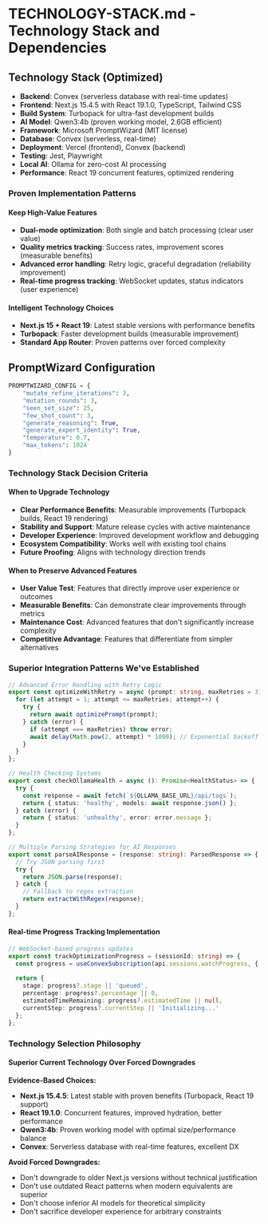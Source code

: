 # TECHNOLOGY-STACK.md - Technology Stack and Dependencies

## Technology Stack (Optimized)

- **Backend**: Convex (serverless database with real-time updates)
- **Frontend**: Next.js 15.4.5 with React 19.1.0, TypeScript, Tailwind CSS
- **Build System**: Turbopack for ultra-fast development builds
- **AI Model**: Qwen3:4b (proven working model, 2.6GB efficient)
- **Framework**: Microsoft PromptWizard (MIT license)
- **Database**: Convex (serverless, real-time)
- **Deployment**: Vercel (frontend), Convex (backend)
- **Testing**: Jest, Playwright
- **Local AI**: Ollama for zero-cost AI processing
- **Performance**: React 19 concurrent features, optimized rendering

### **Proven Implementation Patterns**

#### **Keep High-Value Features**
- **Dual-mode optimization**: Both single and batch processing (clear user value)
- **Quality metrics tracking**: Success rates, improvement scores (measurable benefits)
- **Advanced error handling**: Retry logic, graceful degradation (reliability improvement)
- **Real-time progress tracking**: WebSocket updates, status indicators (user experience)

#### **Intelligent Technology Choices**
- **Next.js 15 + React 19**: Latest stable versions with performance benefits
- **Turbopack**: Faster development builds (measurable improvement)
- **Standard App Router**: Proven patterns over forced complexity

## PromptWizard Configuration

```python
PROMPTWIZARD_CONFIG = {
    "mutate_refine_iterations": 3,
    "mutation_rounds": 3,
    "seen_set_size": 25,
    "few_shot_count": 3,
    "generate_reasoning": True,
    "generate_expert_identity": True,
    "temperature": 0.7,
    "max_tokens": 1024
}
```

### **Technology Stack Decision Criteria**

#### **When to Upgrade Technology**
- **Clear Performance Benefits**: Measurable improvements (Turbopack builds, React 19 rendering)
- **Stability and Support**: Mature release cycles with active maintenance
- **Developer Experience**: Improved development workflow and debugging
- **Ecosystem Compatibility**: Works well with existing tool chains
- **Future Proofing**: Aligns with technology direction trends

#### **When to Preserve Advanced Features**
- **User Value Test**: Features that directly improve user experience or outcomes
- **Measurable Benefits**: Can demonstrate clear improvements through metrics
- **Maintenance Cost**: Advanced features that don't significantly increase complexity
- **Competitive Advantage**: Features that differentiate from simpler alternatives

### **Superior Integration Patterns We've Established**
```typescript
// Advanced Error Handling with Retry Logic
export const optimizeWithRetry = async (prompt: string, maxRetries = 3) => {
  for (let attempt = 1; attempt <= maxRetries; attempt++) {
    try {
      return await optimizePrompt(prompt);
    } catch (error) {
      if (attempt === maxRetries) throw error;
      await delay(Math.pow(2, attempt) * 1000); // Exponential backoff
    }
  }
};

// Health Checking Systems
export const checkOllamaHealth = async (): Promise<HealthStatus> => {
  try {
    const response = await fetch(`${OLLAMA_BASE_URL}/api/tags`);
    return { status: 'healthy', models: await response.json() };
  } catch (error) {
    return { status: 'unhealthy', error: error.message };
  }
};

// Multiple Parsing Strategies for AI Responses
export const parseAIResponse = (response: string): ParsedResponse => {
  // Try JSON parsing first
  try {
    return JSON.parse(response);
  } catch {
    // Fallback to regex extraction
    return extractWithRegex(response);
  }
};
```

#### **Real-time Progress Tracking Implementation**
```typescript
// WebSocket-based progress updates
export const trackOptimizationProgress = (sessionId: string) => {
  const progress = useConvexSubscription(api.sessions.watchProgress, { sessionId });
  
  return {
    stage: progress?.stage || 'queued',
    percentage: progress?.percentage || 0,
    estimatedTimeRemaining: progress?.estimatedTime || null,
    currentStep: progress?.currentStep || 'Initializing...'
  };
};
```

### **Technology Selection Philosophy**

#### **Superior Current Technology Over Forced Downgrades**

**Evidence-Based Choices:**
- **Next.js 15.4.5**: Latest stable with proven benefits (Turbopack, React 19 support)
- **React 19.1.0**: Concurrent features, improved hydration, better performance
- **Qwen3:4b**: Proven working model with optimal size/performance balance
- **Convex**: Serverless database with real-time features, excellent DX

**Avoid Forced Downgrades:**
- Don't downgrade to older Next.js versions without technical justification
- Don't use outdated React patterns when modern equivalents are superior
- Don't choose inferior AI models for theoretical simplicity
- Don't sacrifice developer experience for arbitrary constraints